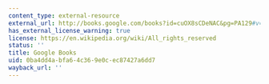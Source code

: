 ```yaml
---
content_type: external-resource
external_url: http://books.google.com/books?id=cuOX8sCDeNAC&pg=PA129#v=onepage
has_external_license_warning: true
license: https://en.wikipedia.org/wiki/All_rights_reserved
status: ''
title: Google Books
uid: 0ba4dd4a-bfa6-4c36-9e0c-ec87427a6dd7
wayback_url: ''
---
```

